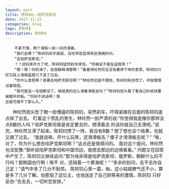 ```yaml
---
layout: post
title: 陈林04——哈萨克斯坦
date: 2017-11-22
categories: blog
tags: [陈林]
description: 陈林04
---
```

      
        不紧不慢，两个滑板一前一后的滑着。
        “我们去哪？”陈轲钧双手插袋，没吃早饭显得有些落魄的问。
        “去哈萨克斯坦。”
        ？？这玩笑开大了吧，陈轲钧猛然刹车停住。“你确定不是在逗我笑？”
        “喂！喂！你别滑了，给我解释清楚啊！”看着林纶然完全没有要停下来的意思，陈轲钧只好又踩上滑板猛蹬几下追了过去。
        “你什么意思啊？真要去哈萨克斯坦啊？”林纶然还是不理他，陈轲钧有些慌了，开始慢慢试着相信。
        “我可是连一毛钱都没了，咱就真的这么滑着滑板去吗？”陈轲钧低头看了看自己砂纸快要被磨平的板。“你别不说话啊！我
    这板可撑不了那么久。”
        林纶然扭头愁了眼一脸懵逼的陈轲钧，突然刹车，吓得紧跟在后面的陈轲钧差点摔了出去。
        盯着这个慌乱的男生，林纶然一脸严肃的说:“你觉得我是像你那样没点B数的人吗？哈萨克斯坦我是肯定要去的，想滑着去
    的话你就自己去滑吧。”说完，林纶然又滑了起来。陈轲钧愣了一阵，我没有B数？想了想也没个结果，也就又跟了过去。
        “我就说嘛，开什么玩笑，还滑滑板去？傻子才滑滑板去呢？”
        “唉，对了，你为什么想去哈萨克斯坦啊？”这点还是值得问的。
        面对这个提问，林纶然也没犹豫:“我听说哈萨克斯坦和中国邻边，我想去那边的边境看看。”
        问题又在回答中产生了，陈轲钧又继续追问:“那为啥非得是哈萨克斯坦，俄罗斯，朝鲜什么的不行吗？那韩国也行啊！唉不
    对，还隔着一个黄海呢！”
        “多余的别问，去不去你自己定！”语气中多了几分不耐烦。
        陈轲钧心里一震，呦，这小姑娘脾气还不小，算是多了几分了解。怕惹恼了这位主，也怕送走了自己刚等来的激情，陈轲钧
    只好妥协:“去去去，一切听您安排。”
